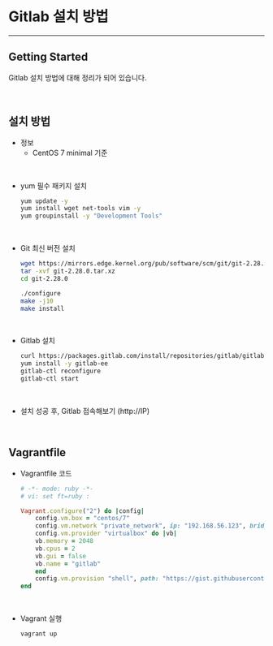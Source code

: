 # Gitlab 설치 방법
* * *
## **Getting Started**
Gitlab 설치 방법에 대해 정리가 되어 있습니다.

<br>

## **설치 방법**
- 정보
    - CentOS 7 minimal 기준
<br>

- yum 필수 패키지 설치
    ``` bash
    yum update -y
    yum install wget net-tools vim -y
    yum groupinstall -y "Development Tools"
    ```
<br>

- Git 최신 버전 설치
    ``` bash
    wget https://mirrors.edge.kernel.org/pub/software/scm/git/git-2.28.0.tar.xz
    tar -xvf git-2.28.0.tar.xz
    cd git-2.28.0

    ./configure
    make -j10
    make install
    ```
<br>

- Gitlab 설치
    ``` bash
    curl https://packages.gitlab.com/install/repositories/gitlab/gitlab-ee/script.rpm.sh | sudo bash
    yum install -y gitlab-ee
    gitlab-ctl reconfigure
    gitlab-ctl start
    ```
<br>

- 설치 성공 후, Gitlab 접속해보기 (http://IP)
<br>

## **Vagrantfile**    
- Vagrantfile 코드
    ``` ruby
    # -*- mode: ruby -*-
    # vi: set ft=ruby :

    Vagrant.configure("2") do |config|
        config.vm.box = "centos/7"
        config.vm.network "private_network", ip: "192.168.56.123", bridge: ""
        config.vm.provider "virtualbox" do |vb|
        vb.memory = 2048
        vb.cpus = 2
        vb.gui = false
        vb.name = "gitlab"
        end
        config.vm.provision "shell", path: "https://gist.githubusercontent.com/dev-gwang/9c89a2eaa843258d9664dc26013602af/raw/88fa7637917a1caebe8de53963a0eee98ab12c06/gitlab-install.sh"
    end
    ```
<br>

- Vagrant 실행
    ``` bash
    vagrant up
    ```